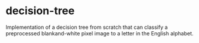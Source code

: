 # decision-tree
 Implementation of a decision tree from scratch that can classify a preprocessed blankand-white pixel image to a letter in the English alphabet.

